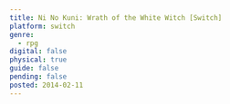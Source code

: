 ```yaml
---
title: Ni No Kuni: Wrath of the White Witch [Switch]
platform: switch
genre:
  - rpg
digital: false
physical: true
guide: false
pending: false
posted: 2014-02-11
---
```

